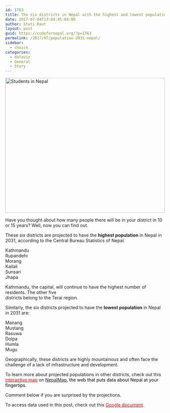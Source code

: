 ```yaml
---
id: 1763
title: The six districts in Nepal with the highest and lowest populations in 2031
date: 2017-07-04T13:04:45-04:00
author: Stuti Raut
layout: post
guid: https://codefornepal.org/?p=1763
permalink: /2017/07/population-2031-nepal/
sidebar:
  - choice
categories:
  - dataviz
  - General
  - Story
---
```

[<img class="alignnone size-full wp-image-265" src="https://codefornepal.org/wp-content/uploads/2015/02/10667262803_f6c1621058_z.jpg" alt="Students in Nepal" width="100%" height="427" srcset="https://codefornepal.org/wp-content/uploads/2015/02/10667262803_f6c1621058_z.jpg 640w, https://codefornepal.org/wp-content/uploads/2015/02/10667262803_f6c1621058_z-300x200.jpg 300w" sizes="(max-width: 640px) 100vw, 640px" />](https://codefornepal.org/wp-content/uploads/2015/02/10667262803_f6c1621058_z.jpg)

Have you thought about how many people there will be in your district in 10 or 15 years? Well, now you can find out.

These six districts are projected to have the **highest population** in Nepal in 2031, according to the Central Bureau Statistics of Nepal.

Kathmandu  
Rupandehi  
Morang  
Kailali  
Sunsari  
Jhapa



Kathmandu, the capital, will continue to have the highest number of residents. The other five  
districts belong to the Terai region.



Similarly, the six districts projected to have the **lowest population** in Nepal in 2031 are:

Manang  
Mustang  
Rasuwa  
Dolpa  
Humla  
Mugu

Geographically, these districts are highly mountainous and often face the challenge of a lack of infrastructure and development.

To learn more about projected populations in other districts, check out this <span style="color: #ff0000;"><a href="http://www.nepalmap.org/data/map/?table=POPULATION_PROJECTION_2031&primary_geo_id=country-NP&geo_ids=district|country-NP"><span style="color: #ff0000;">interactive map</span></a></span> on <span style="color: #ff0000;"><a href="https://nepalmap.org/">NepalMap</a><span style="color: #000000;">, the web that puts data about Nepal at your fingertips. </span></span>

Comment below if you are surprised by the projections.

To access data used in this post, check out this <span style="color: #ff0000;"><a href="https://docs.google.com/spreadsheets/d/1B5d2got0Dwd5ATfok7GJnpGzMq0N8zNPQUt4gqdt_E0/edit?usp=sharing"><span style="color: #ff0000;">Google document</span></a></span>.